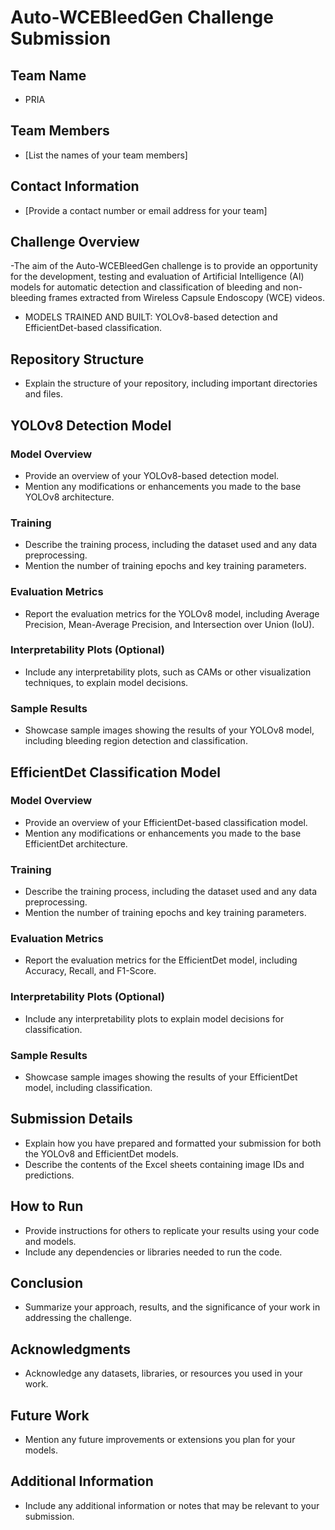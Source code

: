 # Auto-WCEBleedGen Challenge Submission

## Team Name

- PRIA

## Team Members

- [List the names of your team members]

## Contact Information

- [Provide a contact number or email address for your team]

## Challenge Overview

-The aim of the Auto-WCEBleedGen challenge is to provide an opportunity for the development, testing and evaluation of Artificial Intelligence (AI) models for automatic detection and classification of bleeding and non-bleeding frames extracted from Wireless Capsule Endoscopy (WCE) videos.

- MODELS TRAINED AND BUILT: YOLOv8-based detection and EfficientDet-based classification.

## Repository Structure

- Explain the structure of your repository, including important directories and files.

## YOLOv8 Detection Model

### Model Overview

- Provide an overview of your YOLOv8-based detection model.
- Mention any modifications or enhancements you made to the base YOLOv8 architecture.

### Training

- Describe the training process, including the dataset used and any data preprocessing.
- Mention the number of training epochs and key training parameters.

### Evaluation Metrics

- Report the evaluation metrics for the YOLOv8 model, including Average Precision, Mean-Average Precision, and Intersection over Union (IoU).

### Interpretability Plots (Optional)

- Include any interpretability plots, such as CAMs or other visualization techniques, to explain model decisions.

### Sample Results

- Showcase sample images showing the results of your YOLOv8 model, including bleeding region detection and classification.

## EfficientDet Classification Model

### Model Overview

- Provide an overview of your EfficientDet-based classification model.
- Mention any modifications or enhancements you made to the base EfficientDet architecture.

### Training

- Describe the training process, including the dataset used and any data preprocessing.
- Mention the number of training epochs and key training parameters.

### Evaluation Metrics

- Report the evaluation metrics for the EfficientDet model, including Accuracy, Recall, and F1-Score.

### Interpretability Plots (Optional)

- Include any interpretability plots to explain model decisions for classification.

### Sample Results

- Showcase sample images showing the results of your EfficientDet model, including classification.

## Submission Details

- Explain how you have prepared and formatted your submission for both the YOLOv8 and EfficientDet models.
- Describe the contents of the Excel sheets containing image IDs and predictions.

## How to Run

- Provide instructions for others to replicate your results using your code and models.
- Include any dependencies or libraries needed to run the code.

## Conclusion

- Summarize your approach, results, and the significance of your work in addressing the challenge.

## Acknowledgments

- Acknowledge any datasets, libraries, or resources you used in your work.

## Future Work

- Mention any future improvements or extensions you plan for your models.

## Additional Information

- Include any additional information or notes that may be relevant to your submission.
